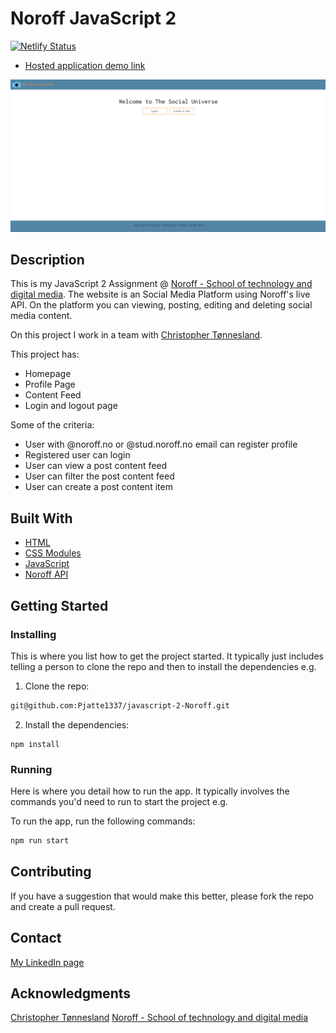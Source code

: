 # Noroff JavaScript 2
[![Netlify Status](https://api.netlify.com/api/v1/badges/e4b03a95-28bf-49bb-af9d-d7ffdd84332c/deploy-status)](https://app.netlify.com/sites/admirable-salmiakki-7fa5bc/deploys)
- [Hosted application demo link](https://admirable-salmiakki-7fa5bc.netlify.app/)

![image](https://github.com/Pjatte1337/javascript-2-Noroff/blob/main/src/images/javascript-2-Noroff.png)


## Description
This is my JavaScript 2 Assignment @ [Noroff - School of technology and digital media](https://www.noroff.no/).
The website is an  Social Media Platform using Noroff's live API. On the platform you can viewing, posting, editing and deleting social media content.

On this project I work in a team with [Christopher Tønnesland](https://github.com/Christonn93).

This project has:
- Homepage
- Profile Page
- Content Feed
- Login and logout page

Some of the criteria:
- User with @noroff.no or @stud.noroff.no email can register profile
- Registered user can login
- User can view a post content feed
- User can filter the post content feed
- User can create a post content item

## Built With

- [HTML](https://www.w3schools.com/html/)
- [CSS Modules](https://css-tricks.com/css-modules-part-1-need/)
- [JavaScript](https://www.javascript.com/)
- [Noroff API](https://noroff-api-docs.netlify.app/social-endpoints/authentication)

## Getting Started

### Installing

This is where you list how to get the project started. It typically just includes telling a person to clone the repo and then to install the dependencies e.g.

1. Clone the repo:

```bash
git@github.com:Pjatte1337/javascript-2-Noroff.git
```

2. Install the dependencies:

```
npm install
```

### Running

Here is where you detail how to run the app. It typically involves the commands you'd need to run to start the project e.g.

To run the app, run the following commands:

```bash
npm run start
```

## Contributing

If you have a suggestion that would make this better, please fork the repo and create a pull request.


## Contact

[My LinkedIn page](https://www.linkedin.com/in/joakim-vanebo-93a64562/)


## Acknowledgments
[Christopher Tønnesland](https://github.com/Christonn93)
[Noroff - School of technology and digital media](https://www.noroff.no/)

